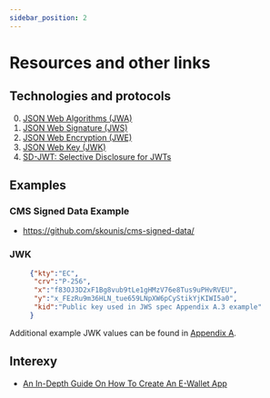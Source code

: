 ```yaml
---
sidebar_position: 2
---
```


# Resources and other links

## Technologies and protocols
0. [JSON Web Algorithms (JWA)](https://datatracker.ietf.org/doc/html/rfc7518)
1. [JSON Web Signature (JWS)](https://datatracker.ietf.org/doc/html/rfc7515)
2. [JSON Web Encryption (JWE)](https://datatracker.ietf.org/doc/html/rfc7516)
3. [JSON Web Key (JWK)](https://datatracker.ietf.org/doc/html/rfc7517)
4. [SD-JWT: Selective Disclosure for JWTs](https://github.com/oauth-wg/oauth-selective-disclosure-jwt)

## Examples

### CMS Signed Data Example
* https://github.com/skounis/cms-signed-data/

### JWK

```json
     {"kty":"EC",
      "crv":"P-256",
      "x":"f83OJ3D2xF1Bg8vub9tLe1gHMzV76e8Tus9uPHvRVEU",
      "y":"x_FEzRu9m36HLN_tue659LNpXW6pCyStikYjKIWI5a0",
      "kid":"Public key used in JWS spec Appendix A.3 example"
     }
```
Additional example JWK values can be found in [Appendix A](https://datatracker.ietf.org/doc/html/rfc7517#appendix-A).

## Interexy
* [An In-Depth Guide On How To Create An E-Wallet App](https://interexy.com/an-in-depth-guide-on-how-to-create-an-e-wallet-app/)

